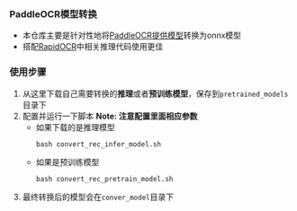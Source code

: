 ### PaddleOCR模型转换
- 本仓库主要是针对性地将[PaddleOCR提供模型](https://github.com/PaddlePaddle/PaddleOCR/blob/release/2.1/doc/doc_ch/models_list.md)转换为onnx模型
- 搭配[RapidOCR](https://github.com/RapidAI/RapidOCR)中相关推理代码使用更佳

### 使用步骤
1. 从这里下载自己需要转换的**推理**或者**预训练模型**，保存到`pretrained_models`目录下
2. 配置并运行一下脚本
   **Note: 注意配置里面相应参数**
    - 如果下载的是推理模型
        ```shell
        bash convert_rec_infer_model.sh
        ```
    - 如果是预训练模型
        ```shell
        bash convert_rec_pretrain_model.sh
        ```
3. 最终转换后的模型会在`conver_model`目录下
